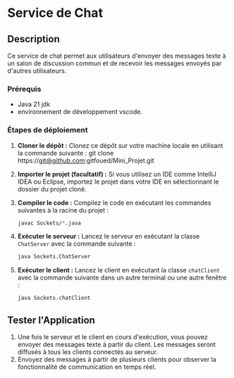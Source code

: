 # Service de Chat

## Description
Ce service de chat permet aux utilisateurs d'envoyer des messages texte à un salon de discussion commun et de recevoir les messages envoyés par d'autres utilisateurs.


### Prérequis
- Java 21 jdk
- environnement de développement vscode.

### Étapes de déploiement
1. **Cloner le dépôt :** Clonez ce dépôt sur votre machine locale en utilisant la commande suivante :
    git clone https://git@github.com:gitfoued/Mini_Projet.git
2. **Importer le projet (facultatif) :** Si vous utilisez un IDE comme IntelliJ IDEA ou Eclipse, importez le projet dans votre IDE en sélectionnant le dossier du projet cloné.

3. **Compiler le code :** Compilez le code en exécutant les commandes suivantes à la racine du projet :
    ```bash
    javac Sockets/*.java
    ```

4. **Exécuter le serveur :** Lancez le serveur en exécutant la classe `ChatServer` avec la commande suivante :
    ```bash
    java Sockets.ChatServer
    ```

5. **Exécuter le client :** Lancez le client en exécutant la classe `chatClient` avec la commande suivante dans un autre terminal ou une autre fenêtre :
    ```bash
    java Sockets.chatClient
    ```

## Tester l'Application

1. Une fois le serveur et le client en cours d'exécution, vous pouvez envoyer des messages texte à partir du client. Les messages seront diffusés à tous les clients connectés au serveur.
2. Envoyez des messages à partir de plusieurs clients pour observer la fonctionnalité de communication en temps réel.

